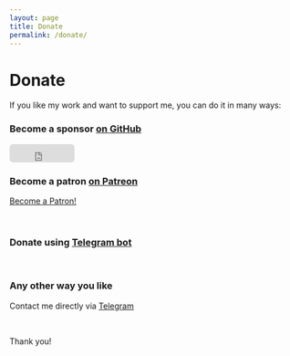 ```yaml
---
layout: page
title: Donate
permalink: /donate/
---
```


# Donate

If you like my work and want to support me, you can do it in many ways:

### Become a sponsor [on GitHub](https://github.com/sponsors/komposter)
<iframe src="https://github.com/sponsors/komposter/button" title="Sponsor komposter" height="32" width="114" style="border: 0; border-radius: 6px;"></iframe>

<br />

### Become a patron [on Patreon](https://www.patreon.com/CommunityPower)

<a href="https://www.patreon.com/bePatron?u=37685431" data-patreon-widget-type="become-patron-button">Become a Patron!</a><script async src="https://c6.patreon.com/becomePatronButton.bundle.js"></script>

<br />

### Donate using [Telegram bot](https://t.me/CommunityPowerNews/44)

<br />

### Any other way you like

Contact me directly via [Telegram](https://t.me/komposterius)

<br />

Thank you!